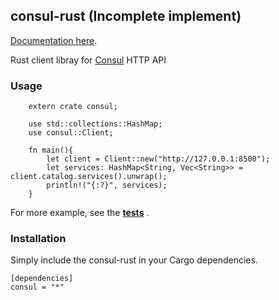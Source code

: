 ## consul-rust (Incomplete implement)

[Documentation here](https://github.com/stusmall/consul-rust/).

Rust client libray for [Consul](http://consul.io/) HTTP API

### Usage

```
    extern crate consul;

    use std::collections::HashMap;
    use consul::Client;

    fn main(){
        let client = Client::new("http://127.0.0.1:8500");
        let services: HashMap<String, Vec<String>> = client.catalog.services().unwrap();
        println!("{:?}", services);
    }
```


For more example, see the **[tests](https://github.com/stusmall/consul-rust/blob/master/tests/example.rs)** .

### Installation

Simply include the consul-rust in your Cargo dependencies.

```
[dependencies]
consul = "*"
```
